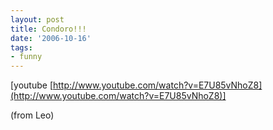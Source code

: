```yaml
---
layout: post
title: Condoro!!!
date: '2006-10-16'
tags:
- funny
---
```


[youtube [http://www.youtube.com/watch?v=E7U85vNhoZ8](http://www.youtube.com/watch?v=E7U85vNhoZ8)]

(from Leo)

